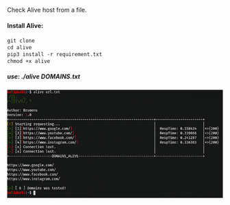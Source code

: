 Check Alive host from a file.

#### Install Alive:
```
git clone
cd alive
pip3 install -r requirement.txt
chmod +x alive
```

#####  use: ./alive DOMAINS.txt
![](https://github.com/Brum3ns/Alive/blob/master/alive.png)
